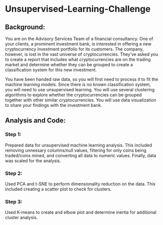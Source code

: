 # Unsupervised-Learning-Challenge

## Background:

You are on the Advisory Services Team of a financial consultancy. One of your clients, a prominent investment bank, is interested in offering a new cryptocurrency investment portfolio for its customers. The company, however, is lost in the vast universe of cryptocurrencies. They’ve asked you to create a report that includes what cryptocurrencies are on the trading market and determine whether they can be grouped to create a classification system for this new investment.

You have been handed raw data, so you will first need to process it to fit the machine learning models. Since there is no known classification system, you will need to use unsupervised learning. You will use several clustering algorithms to explore whether the cryptocurrencies can be grouped together with other similar cryptocurrencies. You will use data visualization to share your findings with the investment bank.

## Analysis and Code: 

### Step 1:
Prepared data for unsupervised machine learning analysis. This included removing unnessary columns/null values, filtering for only coins being traded/coins mined, and converting all data to numeric values. Finally, data was scaled for the analysis.

### Step 2: 
Used PCA and t-SNE to perform dimensionality reduction on the data. This included creating a scatter plot to check for clusters. 

### Step 3: 
Used K-means to create and elbow plot and determine inertia for additional cluster analysis. 
